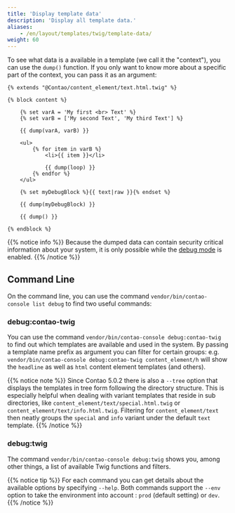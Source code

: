 ```yaml
---
title: 'Display template data'
description: 'Display all template data.'
aliases:
    - /en/layout/templates/twig/template-data/
weight: 60
---
```



To see what data is a available in a template (we call it the "context"), you can use the `dump()` function. If you only want to 
know more about a specific part of the context, you can pass it as an argument:

```twig
{% extends "@Contao/content_element/text.html.twig" %}

{% block content %}

	{% set varA = 'My first <br> Text' %}
	{% set varB = ['My second Text', 'My third Text'] %}

	{{ dump(varA, varB) }}
	
	<ul>
		{% for item in varB %}
			<li>{{ item }}</li>
			
			{{ dump(loop) }}
		{% endfor %}
	</ul>

	{% set myDebugBlock %}{{ text|raw }}{% endset %}

	{{ dump(myDebugBlock) }}

	{{ dump() }}

{% endblock %}
```

{{% notice info %}}
Because the dumped data can contain security critical information about your system, it is only possible while the 
[debug mode](/en/system/debug-mode/) is enabled.
{{% /notice %}}


## Command Line

On the command line, you can use the command `vendor/bin/contao-console list debug` to find two useful commands:


### debug:contao-twig

You can use the command `vendor/bin/contao-console debug:contao-twig` to find out which templates are available 
and used in the system. By passing a template name prefix as argument you can filter for certain groups: e.g. 
`vendor/bin/contao-console debug:contao-twig content_element/h` will show the `headline` as well as `html` content element templates (and others). 

{{% notice note %}}
Since Contao 5.0.2 there is also a `--tree` option that displays the templates in tree form following the directory structure. This is 
especially helpful when dealing with variant templates that reside in sub directories, like `content_element/text/special.html.twig` 
or `content_element/text/info.html.twig`. Filtering for `content_element/text` then neatly groups the `special` and `info` variant under 
the default `text` template.
{{% /notice %}}


### debug:twig

The command `vendor/bin/contao-console debug:twig` shows you, among other things, a list of available Twig functions and filters.

{{% notice tip %}}
For each command you can get details about the available options by specifying `--help`. Both commands support the `--env` option to 
take the environment into account : `prod` (default setting) or `dev`.
{{% /notice %}}